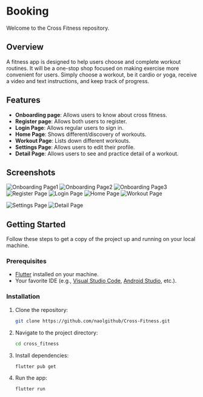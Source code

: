 # Booking

Welcome to the Cross Fitness repository.

## Overview

A fitness app is designed to help users choose and complete workout routines. It will be a one-stop shop focused on making exercise more convenient for users. Simply choose a workout, be it cardio or yoga, receive a video and text instructions, and keep track of progress.

## Features
- **Onboarding page**: Allows users to know about cross fitness.
- **Register page**: Allows both users to register.
- **Login Page**: Allows regular users to sign in.
- **Home Page**: Shows different/discovery of workouts.
- **Workout Page**: Lists down different workouts.
- **Settings Page**: Allows users to edit their profile.
- **Detail Page**: Allows users to see and practice detail of a workout.

## Screenshots

![Onboarding Page1](https://i.postimg.cc/yY6NmMHr/Screenshot-2024-03-12-at-1-13-22-PM.png)
![Onboarding Page2](https://i.postimg.cc/6qvFn5QG/Screenshot-2024-03-12-at-1-13-34-PM.png)
![Onboarding Page3](https://i.postimg.cc/NFk7WWJz/Screenshot-2024-03-12-at-1-13-46-PM.png)
![Register Page](https://i.postimg.cc/nLfrDCcq/Screenshot-2024-03-12-at-1-13-59-PM.png)
![Login Page](https://i.postimg.cc/Tw7TCwG7/Screenshot-2024-03-12-at-1-14-11-PM.png)
![Home Page](https://i.postimg.cc/SKKS8Cb2/Screenshot-2024-03-12-at-1-22-02-PM.png)
![Workout Page](https://i.postimg.cc/j2S4YMpq/Screenshot-2024-03-12-at-1-22-23-PM.png)

![Settings Page](https://i.postimg.cc/Y00YshFh/Screenshot-2024-03-12-at-1-22-36-PM.png)
![Detail Page](https://i.postimg.cc/XJRBQQnD/Screenshot-2024-03-12-at-1-24-01-PM.png)

## Getting Started

Follow these steps to get a copy of the project up and running on your local machine.

### Prerequisites

- [Flutter](https://flutter.dev/) installed on your machine.
- Your favorite IDE (e.g., [Visual Studio Code](https://code.visualstudio.com/), [Android Studio](https://developer.android.com/studio), etc.).

### Installation

1. Clone the repository:

   ```bash
   git clone https://github.com/naolgithub/Cross-Fitness.git

2. Navigate to the project directory:
   ```bash
   cd cross_fitness

3. Install dependencies:
   ```bash
   flutter pub get

4. Run the app:
   ```bash
   flutter run

